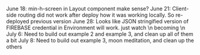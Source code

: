 June 18: min-h-screen in Layout component make sense?
June 21: Client-side routing did not work after deploy how it was working locally. So re-deployed previous version
June 28: Looks like JSON stringified version of FIREBASE credential in Environment will work. just watch \n becoming \\n
July 6: Need to build out example 2 and example 3, and clean up all of them a bit
July 8: Need to build out example 3, moon meditation, and clean up the others